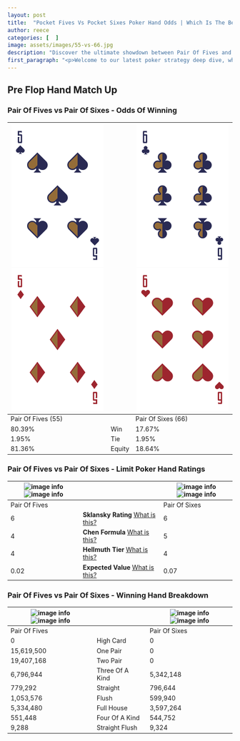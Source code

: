 ```yaml
---
layout: post
title:  "Pocket Fives Vs Pocket Sixes Poker Hand Odds | Which Is The Better Hand In Poker? A Complete Guide"
author: reece
categories: [  ]
image: assets/images/55-vs-66.jpg
description: "Discover the ultimate showdown between Pair Of Fives and Pair Of Sixes in poker! Uncover the odds, strategies, and scenarios where one hand triumphs over the other. Get ready to up your poker game with this thrilling analysis."
first_paragraph: "<p>Welcome to our latest poker strategy deep dive, where we're pitting two distinct hands against each other in a high-stakes showdown: Pair Of Fives vs Pair Of Sixes.</p><p>In the dynamic world of poker, every decision counts, and knowing which hand holds the upper hand is key to your success at the table.</p><p>In this article, we'll dissect these two hands, explore the scenarios where one dominates the other, and equip you with the knowledge to make strategic choices that can tip the odds in your favor.</p><p>Get ready to unravel the intriguing dynamics of these poker hands and elevate your game to new heights.</p>"
---
```




[comment]: # (sp0)

## Pre Flop Hand Match Up

<div class="table hand-ratings" markdown="1"> 



### Pair Of Fives vs Pair Of Sixes - Odds Of Winning


    
| ![image info](assets/images/hand1/5.png) ![image info](assets/images/hand1/5o.png) |  | ![image info](assets/images/hand2/6.png) ![image info](assets/images/hand2/6o.png) |
| -------- | -------- | -------- |
| Pair Of Fives (55) |  | Pair Of Sixes (66) |
| 80.39% | Win | 17.67% |
| 1.95% | Tie | 1.95% |
| 81.36% | Equity | 18.64% |




[comment]: # (sp1)



### Pair Of Fives vs Pair Of Sixes - Limit Poker Hand Ratings


    
| ![image info](https://www.riverpairs.com/assets/images/hand1/5.png) ![image info](https://www.riverpairs.com/assets/images/hand1/5o.png) |  | ![image info](https://www.riverpairs.com/assets/images/hand2/6.png) ![image info](https://www.riverpairs.com/assets/images/hand2/6o.png) |
| -------- | -------- | -------- |
| Pair Of Fives |  | Pair Of Sixes |
| 6 | **Sklansky Rating** [What is this?](/sklansky-rating-explained) | 6 |
| 4 | **Chen Formula** [What is this?](/chen-formula-explained) | 5 |
| 4 | **Hellmuth Tier** [What is this?](/Hellmuth-tier-explained) | 4 |
| 0.02 | **Expected Value** [What is this?](/expected-value-explained) | 0.07 |




[comment]: # (sp2)



### Pair Of Fives vs Pair Of Sixes - Winning Hand Breakdown


    
| ![image info](https://www.riverpairs.com/assets/images/hand1/5.png) ![image info](https://www.riverpairs.com/assets/images/hand1/5o.png) |  | ![image info](https://www.riverpairs.com/assets/images/hand2/6.png) ![image info](https://www.riverpairs.com/assets/images/hand2/6o.png) |
| -------- | -------- | -------- |
| Pair Of Fives |  | Pair Of Sixes |
| 0 | High Card | 0 |
| 15,619,500 | One Pair | 0 |
| 19,407,168 | Two Pair | 0 |
| 6,796,944 | Three Of A Kind | 5,342,148 |
| 779,292 | Straight | 796,644 |
| 1,053,576 | Flush | 599,940 |
| 5,334,480 | Full House | 3,597,264 |
| 551,448 | Four Of A Kind | 544,752 |
| 9,288 | Straight Flush | 9,324 |




[comment]: # (sp3)



</div>

[comment]: # (sp4)



[comment]: # (sp5)

